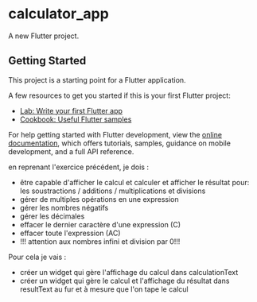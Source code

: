 # calculator_app

A new Flutter project.

## Getting Started

This project is a starting point for a Flutter application.

A few resources to get you started if this is your first Flutter project:

- [Lab: Write your first Flutter app](https://docs.flutter.dev/get-started/codelab)
- [Cookbook: Useful Flutter samples](https://docs.flutter.dev/cookbook)

For help getting started with Flutter development, view the
[online documentation](https://docs.flutter.dev/), which offers tutorials,
samples, guidance on mobile development, and a full API reference.

en reprenant l'exercice précédent, je dois :
- être capable d'afficher le calcul et calculer et afficher le résultat pour:
les soustractions / additions / multiplications et divisions
- gérer de multiples opérations en une expression
- gérer les nombres négatifs
- gérer les décimales
- effacer le dernier caractère d'une expression (C)
- effacer toute l'expression (AC)
- !!! attention aux nombres infini et division par 0!!!

Pour cela je vais :
- créer un widget qui gère l'affichage du calcul dans calculationText
- créer un widget qui gère le calcul et l'affichage du résultat dans resultText au fur et à mesure que l'on tape le calcul
